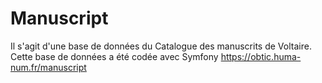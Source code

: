 # Manuscript
Il s'agit d'une base de données du Catalogue des manuscrits de Voltaire. Cette base de données a été codée avec Symfony https://obtic.huma-num.fr/manuscript

